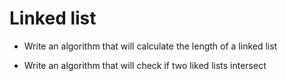 # Linked list

- Write an algorithm that will calculate the length of a linked list

- Write an algorithm that will check if two liked lists intersect
